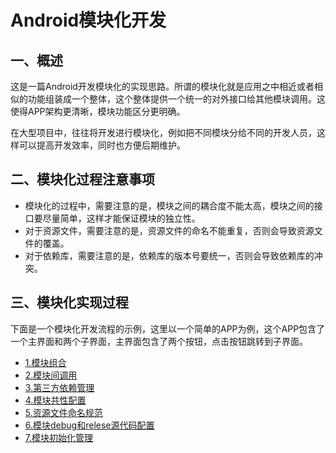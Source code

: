 # Android模块化开发

## 一、概述

这是一篇Android开发模块化的实现思路。所谓的模块化就是应用之中相近或者相似的功能组装成一个整体，这个整体提供一个统一的对外接口给其他模块调用。这使得APP架构更清晰，模块功能区分更明确。

在大型项目中，往往将开发进行模块化，例如把不同模块分给不同的开发人员，这样可以提高开发效率，同时也方便后期维护。

## 二、模块化过程注意事项

- 模块化的过程中，需要注意的是，模块之间的耦合度不能太高，模块之间的接口要尽量简单，这样才能保证模块的独立性。
- 对于资源文件，需要注意的是，资源文件的命名不能重复，否则会导致资源文件的覆盖。
- 对于依赖库，需要注意的是，依赖库的版本号要统一，否则会导致依赖库的冲突。

## 三、模块化实现过程

下面是一个模块化开发流程的示例，这里以一个简单的APP为例，这个APP包含了一个主界面和两个子界面，主界面包含了两个按钮，点击按钮跳转到子界面。

- [1.模块组合](doc/01-compose.md)
- [2.模块间调用](doc/02-module_mediator.md)
- [3.第三方依赖管理](doc/03-dependency.md)
- [4.模块共性配置](doc/04-common_config.md)
- [5.资源文件命名规范](doc/05-resource_name.md)
- [6.模块debug和relese源代码配置](doc/06-debug_release.md)
- [7.模块初始化管理](doc/07-module_init.md)
